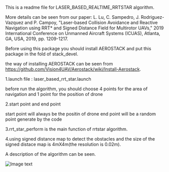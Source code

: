 This is a readme file for LASER_BASED_REALTIME_RRTSTAR algorithm.

More details can be seen from our paper: L. Lu, C. Sampedro, J. Rodriguez-Vazquez and P. Campoy, "Laser-based Collision Avoidance and Reactive Navigation using RRT* and Signed Distance Field for Multirotor UAVs," 2019 International Conference on Unmanned Aircraft Systems (ICUAS), Atlanta, GA, USA, 2019, pp. 1209-1217.

Before using this package you should install AEROSTACK and put this package in the fold of stack_devel.

the way of installing AEROSTACK can be seen from https://github.com/Vision4UAV/Aerostack/wiki/Install-Aerostack.

1.launch file : laser_based_rrt_star.launch

before run the algorithm, you should choose 4 points for the area of navigation and 1 point for the position of drone 

2.start point and end point

start point will always be the positin of drone
end point will be a random point generate by the code

3.rrt_star_perform is the main function of rrtstar algorithm.

4.using signed distance map to detect the obstacles and the size of the signed distace map is 4mX4m(the resolution is 0.02m).

A description of the algorithm can be seen.

![Image text](https://github.com/captjulian/LASER_BASED_RRT_STAR/blob/master/LASER_BASED_RRT_STAR/process.png)

